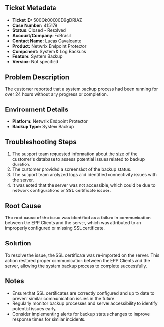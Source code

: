 ## Ticket Metadata
- **Ticket ID:** 500Qk00000D9gDRIAZ
- **Case Number:** 415179
- **Status:** Closed - Resolved
- **Account/Company:** FcBrasil
- **Contact Name:** Lucas Cavalcante
- **Product:** Netwrix Endpoint Protector
- **Component:** System & Log Backups
- **Feature:** System Backup
- **Version:** Not specified

## Problem Description
The customer reported that a system backup process had been running for over 24 hours without any progress or completion.

## Environment Details
- **Platform:** Netwrix Endpoint Protector
- **Backup Type:** System Backup

## Troubleshooting Steps
1. The support team requested information about the size of the customer's database to assess potential issues related to backup duration.
2. The customer provided a screenshot of the backup status.
3. The support team analyzed logs and identified connectivity issues with the server.
4. It was noted that the server was not accessible, which could be due to network configurations or SSL certificate issues.

## Root Cause
The root cause of the issue was identified as a failure in communication between the EPP Clients and the server, which was attributed to an improperly configured or missing SSL certificate.

## Solution
To resolve the issue, the SSL certificate was re-imported on the server. This action restored proper communication between the EPP Clients and the server, allowing the system backup process to complete successfully.

## Notes
- Ensure that SSL certificates are correctly configured and up to date to prevent similar communication issues in the future.
- Regularly monitor backup processes and server accessibility to identify potential issues early.
- Consider implementing alerts for backup status changes to improve response times for similar incidents.